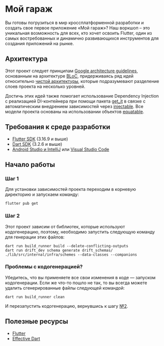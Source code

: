 # Мой гараж

Вы готовы погрузиться в мир кроссплатформенной разработки и создать свое первое приложение «Мой гараж»? Наш воркшоп –
это уникальная возможность для всех, кто хочет освоить Flutter, один из самых востребованных и динамично развивающихся
инструментов для создания приложений на рынке.

## Архитектура

Этот проект следует принципам [Google architecture guidelines](https://developer.android.com/jetpack/docs/guide),
основанным на архитектуре [BLoC](https://bloclibrary.dev/#/), придерживаясь ряд идей
относительно [чистой архитектуры](https://blog.cleancoder.com/uncle-bob/2012/08/13/the-clean-architecture.html), которые
подразумевают разделение слоев проекта на несколько уровней.

Достичь этих идей также помогает использование Dependency Injection с реализацией DI-контейнера при помощи
пакета [get_it](https://pub.dev/packages/get_it) в связке с автоматическим внедрением зависимостей
через [injectable](https://pub.dev/packages/injectable). Все модели проекта основаны на использовании
объектов [equatable](https://pub.dev/packages/equatable).

## Требования к среде разработки

* [Flutter SDK](https://flutter.dev/docs/get-started/install) (3.16.9 и выше)
* [Dart SDK](https://dart.dev/get-dart) (3.2.6 и выше)
* [Android Studio и IntelliJ](https://docs.flutter.dev/tools/android-studio)
  или [Visual Studio Code](https://docs.flutter.dev/tools/vs-code)

## Начало работы

### Шаг 1

Для установки зависимостей проекта переходим в корневую директорию и запускаем команду:

```shell
flutter pub get
```

### Шаг 2

Этот проект зависим от библиотек, которые используют кодогенерацию, поэтому, необходимо запустить следующую
команду для генерации этих файлов:

```shell
dart run build_runner build --delete-conflicting-outputs
dart run drift_dev schema generate drift_schemas/ ./lib/src/internal/infra/schemes --data-classes --companions
```

### Проблемы с кодогенерацией?

Убедитесь, что вы применяете все свои изменения в коде — запуском кодогенерации. Если же что-то пошло не так, то вы
всегда можете удалить сгенерированные файлы следующей командой:

```shell
dart run build_runner clean
```

И перезапустить кодогенерацию, вернувшись к шагу [№2](#шаг-2).

## Полезные ресурсы

* [Flutter](https://flutter.dev/)
* [Effective Dart](https://dart.dev/effective-dart)
